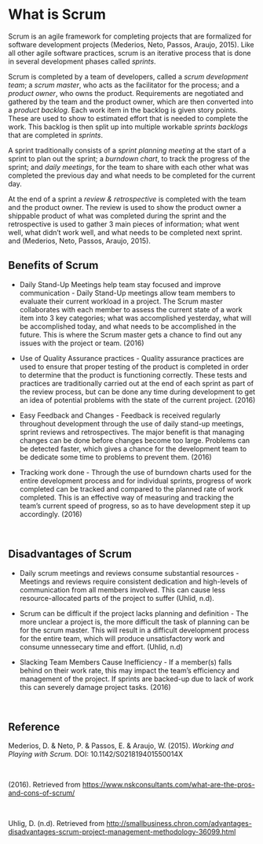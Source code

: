 What is Scrum
=============

Scrum is an agile framework for completing projects that are formalized for
software development projects (Mederios, Neto, Passos, Araujo, 2015). Like all
other agile software practices, scrum is an iterative process that is done in
several development phases called *sprints*.

Scrum is completed by a team of developers, called a *scrum development team*; a
*scrum master*, who acts as the facilitator for the process; and a *product
owner*, who owns the product. Requirements are negotiated and gathered by the
team and the product owner, which are then converted into a *product backlog*.
Each work item in the backlog is given story points. These are used to show to
estimated effort that is needed to complete the work. This backlog is then split
up into multiple workable *sprints backlogs* that are completed in *sprints*.

A sprint traditionally consists of a *sprint planning meeting* at the start of a
sprint to plan out the sprint; a *burndown chart*, to track the progress of the
sprint; and *daily meetings*, for the team to share with each other what was
completed the previous day and what needs to be completed for the current day.

At the end of a sprint a *review & retrospective* is completed with the team and
the product owner. The review is used to show the product owner a shippable
product of what was completed during the sprint and the retrospective is used to
gather 3 main pieces of information; what went well, what didn’t work well, and
what needs to be completed next sprint. and (Mederios, Neto, Passos, Araujo,
2015).

Benefits of Scrum
-----------------

-   Daily Stand-Up Meetings help team stay focused and improve communication -
    Daily Stand-Up meetings allow team members to evaluate their current
    workload in a project. The Scrum master collaborates with each member to
    assess the current state of a work item into 3 key categories; what was
    accomplished yesterday, what will be accomplished today, and what needs to
    be accomplished in the future. This is where the Scrum master gets a chance
    to find out any issues with the project or team. (2016)

-   Use of Quality Assurance practices - Quality assurance practices are used to
    ensure that proper testing of the product is completed in order to determine
    that the product is functioning correctly. These tests and practices are
    traditionally carried out at the end of each sprint as part of the review
    process, but can be done any time during development to get an idea of
    potential problems with the state of the current project. (2016)

-   Easy Feedback and Changes - Feedback is received regularly throughout
    development through the use of daily stand-up meetings, sprint reviews and
    retrospectives. The major benefit is that managing changes can be done
    before changes become too large. Problems can be detected faster, which
    gives a chance for the development team to be dedicate some time to problems
    to prevent them. (2016)

-   Tracking work done - Through the use of burndown charts used for the entire
    development process and for individual sprints, progress of work completed
    can be tracked and compared to the planned rate of work completed. This is
    an effective way of measuring and tracking the team’s current speed of
    progress, so as to have development step it up accordingly. (2016)

 

Disadvantages of Scrum
----------------------

-   Daily scrum meetings and reviews consume substantial resources - Meetings and reviews require consistent dedication and               high-levels of communication from all members involved. This can cause less resource-allocated parts of the project to                suffer (Uhlid, n.d).

-   Scrum can be difficult if the project lacks planning and definition - The
    more unclear a project is, the more difficult the task of planning can be
    for the scrum master. This will result in a difficult development process
    for the entire team, which will produce unsatisfactory work and consume unnessecary time and effort. (Uhlid, n.d)

-   Slacking Team Members Cause Inefficiency - If a member(s) falls behind on
    their work rate, this may impact the team’s efficiency and management of the
    project. If sprints are backed-up due to lack of work this can
    severely damage project tasks. (2016)

 

Reference
---------

Mederios, D. & Neto, P. & Passos, E. & Araujo, W. (2015). *Working and Playing
with Scrum.* DOI: 10.1142/S021819401550014X

 

(2016). Retrieved from
https://www.nskconsultants.com/what-are-the-pros-and-cons-of-scrum/

 

Uhlig, D. (n.d). Retrieved from
http://smallbusiness.chron.com/advantages-disadvantages-scrum-project-management-methodology-36099.html
